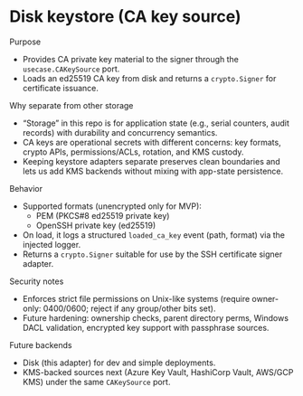 # Disk keystore (CA key source)

Purpose
- Provides CA private key material to the signer through the `usecase.CAKeySource` port.
- Loads an ed25519 CA key from disk and returns a `crypto.Signer` for certificate issuance.

Why separate from other storage
- “Storage” in this repo is for application state (e.g., serial counters, audit records) with durability and concurrency semantics.
- CA keys are operational secrets with different concerns: key formats, crypto APIs, permissions/ACLs, rotation, and KMS custody.
- Keeping keystore adapters separate preserves clean boundaries and lets us add KMS backends without mixing with app-state persistence.

Behavior
- Supported formats (unencrypted only for MVP):
  - PEM (PKCS#8 ed25519 private key)
  - OpenSSH private key (ed25519)
- On load, it logs a structured `loaded_ca_key` event (path, format) via the injected logger.
- Returns a `crypto.Signer` suitable for use by the SSH certificate signer adapter.

Security notes
- Enforces strict file permissions on Unix-like systems (require owner-only: 0400/0600; reject if any group/other bits set).
- Future hardening: ownership checks, parent directory perms, Windows DACL validation, encrypted key support with passphrase sources.

Future backends
- Disk (this adapter) for dev and simple deployments.
- KMS-backed sources next (Azure Key Vault, HashiCorp Vault, AWS/GCP KMS) under the same `CAKeySource` port.